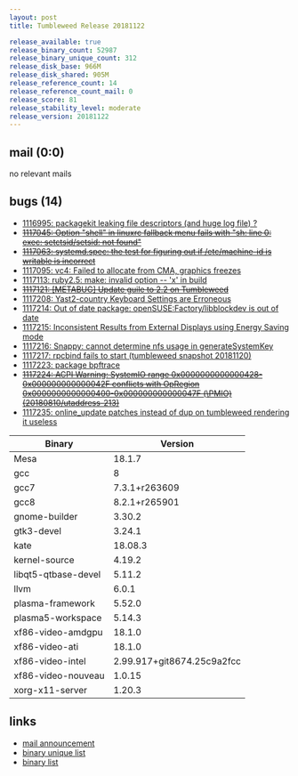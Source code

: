 ```yaml
---
layout: post
title: Tumbleweed Release 20181122

release_available: true
release_binary_count: 52987
release_binary_unique_count: 312
release_disk_base: 966M
release_disk_shared: 905M
release_reference_count: 14
release_reference_count_mail: 0
release_score: 81
release_stability_level: moderate
release_version: 20181122
---
```


## mail (0:0)

no relevant mails

## bugs (14)

<!--more-->

- [1116995: packagekit leaking file descriptors (and huge log file) ?](https://bugzilla.opensuse.org/show_bug.cgi?id=1116995)
- ~~[1117045: Option "shell" in linuxrc fallback menu fails with "sh: line 0: exec: setctsid/setsid: not found"](https://bugzilla.opensuse.org/show_bug.cgi?id=1117045)~~
- ~~[1117063: systemd.spec: the test for figuring out if /etc/machine-id is writable is incorrect](https://bugzilla.opensuse.org/show_bug.cgi?id=1117063)~~
- [1117095: vc4: Failed to allocate from CMA, graphics freezes](https://bugzilla.opensuse.org/show_bug.cgi?id=1117095)
- [1117113: ruby2.5: make: invalid option -- 'x' in build](https://bugzilla.opensuse.org/show_bug.cgi?id=1117113)
- ~~[1117121: \[METABUG\] Update guile to 2.2 on Tumbleweed](https://bugzilla.opensuse.org/show_bug.cgi?id=1117121)~~
- [1117208: Yast2-country Keyboard Settings are Erroneous](https://bugzilla.opensuse.org/show_bug.cgi?id=1117208)
- [1117214: Out of date package: openSUSE:Factory/libblockdev is out of date](https://bugzilla.opensuse.org/show_bug.cgi?id=1117214)
- [1117215: Inconsistent Results from External Displays using Energy Saving mode](https://bugzilla.opensuse.org/show_bug.cgi?id=1117215)
- [1117216: Snappy: cannot determine nfs usage in generateSystemKey](https://bugzilla.opensuse.org/show_bug.cgi?id=1117216)
- [1117217: rpcbind fails to start (tumbleweed snapshot 20181120)](https://bugzilla.opensuse.org/show_bug.cgi?id=1117217)
- [1117223: package bpftrace](https://bugzilla.opensuse.org/show_bug.cgi?id=1117223)
- ~~[1117224: ACPI Warning: SystemIO range 0x0000000000000428-0x000000000000042F conflicts with OpRegion 0x0000000000000400-0x000000000000047F (\PMIO) (20180810/utaddress-213)](https://bugzilla.opensuse.org/show_bug.cgi?id=1117224)~~
- [1117235: online_update patches instead of dup on tumbleweed rendering it useless](https://bugzilla.opensuse.org/show_bug.cgi?id=1117235)

Binary | Version
--- | ---
Mesa | 18.1.7
gcc | 8
gcc7 | 7.3.1+r263609
gcc8 | 8.2.1+r265901
gnome-builder | 3.30.2
gtk3-devel | 3.24.1
kate | 18.08.3
kernel-source | 4.19.2
libqt5-qtbase-devel | 5.11.2
llvm | 6.0.1
plasma-framework | 5.52.0
plasma5-workspace | 5.14.3
xf86-video-amdgpu | 18.1.0
xf86-video-ati | 18.1.0
xf86-video-intel | 2.99.917+git8674.25c9a2fcc
xf86-video-nouveau | 1.0.15
xorg-x11-server | 1.20.3

## links

- [mail announcement](https://lists.opensuse.org/opensuse-factory/2018-11/msg00277.html)
- [binary unique list](http://download.tumbleweed.boombatower.com/20181122/rpm.unique.list)
- [binary list](http://download.tumbleweed.boombatower.com/20181122/rpm.list)

